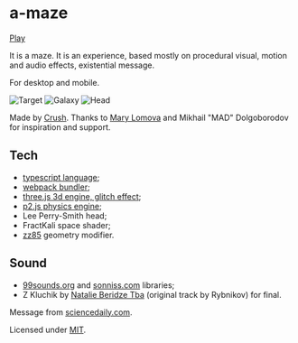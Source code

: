 a-maze
=========

<a href="https://htdt.github.io/amaze/">Play</a>

It is a maze. It is an experience, based mostly on procedural visual, motion and audio effects, existential message.

For desktop and mobile.

![Target](http://htdt.github.io/amaze/media/screens/target.gif)
![Galaxy](http://htdt.github.io/amaze/media/screens/galaxy.gif)
![Head](http://htdt.github.io/amaze/media/screens/head.gif)


Made by <a href="https://twitter.com/_htdt">Crush</a>.
Thanks to <a href="http://lophoto.ru/">Mary Lomova</a> and Mikhail "MAD" Dolgoborodov for inspiration and support.

## Tech
- <a href="https://github.com/Microsoft/TypeScript">typescript language</a>;
- <a href="https://github.com/webpack/webpack">webpack bundler</a>;
- <a href="https://github.com/mrdoob/three.js">three.js 3d engine, glitch effect</a>;
- <a href="https://github.com/schteppe/p2.js">p2.js physics engine</a>;
- Lee Perry-Smith head;
- FractKali space shader;
- <a href="http://twitter.com/blurspline">zz85</a> geometry modifier.

## Sound
- <a href="http://99sounds.org/">99sounds.org</a> and <a href="http://www.sonniss.com/">sonniss.com</a> libraries;
- Z Kluchik by <a href="http://natalieberidze.net/">Natalie Beridze Tba</a> (original track by Rybnikov) for final.

Message from <a href="https://www.sciencedaily.com/releases/2015/05/150527103110.htm">sciencedaily.com</a>.

Licensed under <a href="http://www.opensource.org/licenses/mit-license.php">MIT</a>.
